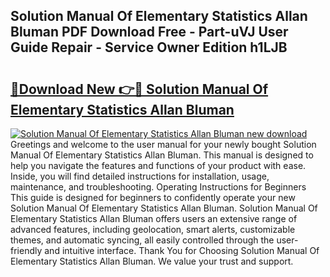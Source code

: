 ## Solution Manual Of Elementary Statistics Allan Bluman PDF Download Free - Part-uVJ User Guide Repair - Service Owner Edition h1LJB

# <h2><a href="http://bc81910.oget.top/?id=Solution+Manual+Of+Elementary+Statistics+Allan+Bluman">🔗Download New 👉🔴 Solution Manual Of Elementary Statistics Allan Bluman</a></h2>

[![Solution Manual Of Elementary Statistics Allan Bluman new download](https://i.imgur.com/5g1atiW.png)](http://bc81910.oget.top/?id=Solution+Manual+Of+Elementary+Statistics+Allan+Bluman)
Greetings and welcome to the user manual for your newly bought Solution Manual Of Elementary Statistics Allan Bluman. This manual is designed to help you navigate the features and functions of your product with ease. Inside, you will find detailed instructions for installation, usage, maintenance, and troubleshooting. Operating Instructions for Beginners This guide is designed for beginners to confidently operate your new Solution Manual Of Elementary Statistics Allan Bluman. Solution Manual Of Elementary Statistics Allan Bluman offers users an extensive range of advanced features, including geolocation, smart alerts, customizable themes, and automatic syncing, all easily controlled through the user-friendly and intuitive interface. Thank You for Choosing Solution Manual Of Elementary Statistics Allan Bluman. We value your trust and support.
